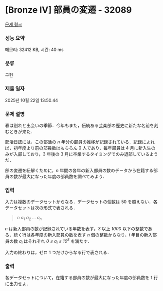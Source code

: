 # [Bronze IV] 部員の変遷 - 32089 

[문제 링크](https://www.acmicpc.net/problem/32089) 

### 성능 요약

메모리: 32412 KB, 시간: 40 ms

### 분류

구현

### 제출 일자

2025년 10월 22일 13:50:44

### 문제 설명

<p>春は別れと出会いの季節．今年もまた，伝統ある芸楽部の歴史に新たな名前を刻むときが来た．</p>

<p>部活日誌には，この部活の <i>n</i> 年分の部員の推移が記録されている．記録によれば，初年度より前の部員数はもちろん 0 人であり，毎年部員は 4 月に新入生のみが入部しており，3 年後の 3 月に卒業するタイミングでのみ退部しているようだ．</p>

<p>部の変遷を紐解くために，<i>n</i> 年間の各年の新入部員の数のデータから在籍する部員の数が最大になった年度の部員数を調べてみよう．</p>

### 입력 

 <p>入力は複数のデータセットからなる．データセットの個数は 50 を超えない．各データセットは次の形式で表される．</p>

<blockquote>
<p><i>n</i> <i>a<sub>1</sub></i> <i>a<sub>2</sub></i> <i>…</i> <i>a<sub>n</sub></i></p>
</blockquote>

<p><i>n</i> は新入部員の数が記録されている年数を表す，<i>3</i> 以上 <i>1000</i> 以下の整数である．続く行は各年度の新入部員の数を表す <i>n</i> 個の整数からなり，<i>i</i> 年目の新入部員の数 <i>a<sub>i</sub></i> はそれぞれ <i>0 ≤ a<sub>i</sub> ≤ 10<sup>8</sup></i> を満たす．</p>

<p>入力の終わりは，ゼロ 1 つだけからなる行で表される．</p>

### 출력 

 <p>各データセットについて，在籍する部員の数が最大になった年度の部員数を 1 行に出力せよ．</p>

